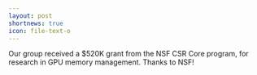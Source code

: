 ```yaml
---
layout: post
shortnews: true
icon: file-text-o
---
```


Our group received a $520K grant from the NSF CSR Core program, for research in GPU memory management. Thanks to NSF!
